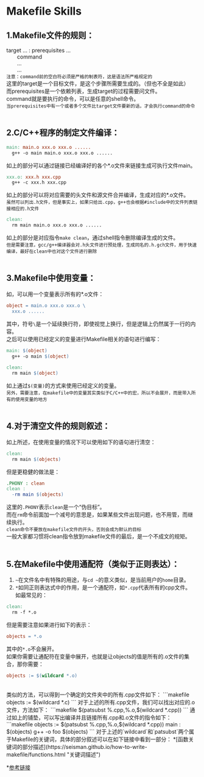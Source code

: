# Makefile Skills

## 1.Makefile文件的规则：
target ... : prerequisites ... </br>
&emsp;&emsp;command </br>
&emsp;&emsp;... </br>
&emsp;&emsp;... </br>
`注意：command前的空白符必须是严格的制表符，这是语法所严格规定的` </br>
这里的target是一个目标文件，是这个步骤所需要生成的。（但也不全是如此）  
而prerequisites是一个依赖列表，生成target的过程需要问文件。  
command就是要执行的命令，可以是任意的shell命令。  
`当prerequisites中有一个或者多个文件比target文件要新的话，才会执行command的命令`  
</br>


## 2.C/C++程序的制定文件编译：
```makefile
main: main.o xxx.o xxx.o ......
  g++ -o main main.o xxx.o xxx.o ......
```
如上的部分可以通过链接已经编译好的各个*.o文件来链接生成可执行文件main。  
```makefile
xxx.o: xxx.h xxx.cpp
  g++ -c xxx.h xxx.cpp
```
如上的部分可以将对应需要的头文件和源文件合并编译，生成对应的*.o文件。  
`虽然可以列出.h文件，但是事实上，如果只给出.cpp，g++也会根据#include中的文件列表链接相应的.h文件`  
```makefile
clean:
  rm main main.o xxx.o xxx.o ......
```
如上的部分是对应指令`make clean`，通过shell指令删除编译生成的文件。  
`但是需要注意，gcc/g++编译器会对.h头文件进行预处理，生成同名的.h.gch文件，用于快速编译，最好在clean中也对这个文件进行删除`  
</br>


## 3.Makefile中使用变量：
如，可以用一个变量表示所有的*.o文件：  
```makefile
object = main.o xxx.o xxx.o \
  xxx.o ......
```
其中，符号`\`是一个延续换行符，即使视觉上换行，但是逻辑上仍然属于一行的内容。  
之后可以使用已经定义的变量进行Makefile相关的语句进行编写：  
```makefile
main: $(object)
  g++ -o main $(object)
  
clean: 
  rm main $(object)
```
如上通过`$(变量)`的方式来使用已经定义的变量。  
`另外，需要注意，在makefile中的变量其实类似于C/C++中的宏，所以不会展开，而是带入所有的使用变量的地方`  
</br>


## 4.对于清空文件的规则叙述：
如上所述，在使用变量的情况下可以使用如下的语句进行清空：
```makefile
clean:
  rm main $(objects)
```
但是更稳健的做法是：
```makefile
.PHONY : clean
clean :
  -rm main $(objects)
```
这里的`.PHONY`表示`clean`是一个“伪目标”。  
而在`rm`命令前面加一个减号的意思是，如果某些文件出现问题，也不用管，而继续执行。  
`clean命令不要放在makefile文件的开头，否则会成为默认的目标`  
一般大家都习惯将clean指令放到makefile文件的最后，是一个不成文的规矩。  
</br>


## 5.在Makefile中使用通配符（类似于正则表达）：
1. `~`在文件名中有特殊的用途，与`cd ~`的意义类似，是当前用户的`home`目录。  
2. `*`如同正则表达式中的作用，是一个通配符，如`*.cpp`代表所有的cpp文件。  
如最常见的：
```makefile
clean:
  rm -f *.o
```
但是需要注意如果进行如下的表示：
```makefile
objects = *.o
```
其中的`*.o`不会展开。  
如果你需要让通配符在变量中展开，也就是让objects的值是所有的.o文件的集合，那你需要：
```makefile
objects := $(wildcard *.o)
```
</br>
类似的方法，可以得到一个确定的文件夹中的所有.cpp文件如下：
```makefile
objects := $(wildcard *.c)
```
对于上述的所有.cpp文件，我们可以找出对应的.o文件，方法如下：
```makefile
$(patsubst %.cpp,%.o,$(wildcard *.cpp))
```
通过如上的铺垫，可以写出编译并且链接所有.cpp和.o文件的指令如下：
```makefile
objects := $(patsubst %.cpp,%.o,$(wildcard *.cpp))
main : $(objects)
  g++ -o foo $(objects)
```
对于上述的`wildcard`和`patsubst`两个属于Makefile的关键词，具体的部分叙述可以在如下链接中看到一部分：  
*[函数关键词的部分描述](https://seisman.github.io/how-to-write-makefile/functions.html "关键词描述")  
</br>









*[参考链接](https://seisman.github.io/how-to-write-makefile/introduction.html#id1 "Makefile介绍")  
